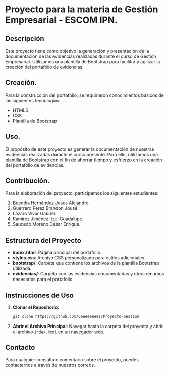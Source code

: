 # Proyecto para la materia de Gestión Empresarial - ESCOM IPN.

## Descripción

Este proyecto tiene como objetivo la generación y presentación de la documentación de las evidencias realizadas durante el curso de Gestión Empresarial.
Utilizamos una plantilla de Bootstrap para facilitar y agilizar la creación del portafolio de evidencias.

## Creación.
Para la construcción del portafolio, se requirieron conocimientos básicos de las siguientes tecnologías:
- HTML5
- CSS
- Plantilla de Bootstrap

## Uso.
El propósito de este proyecto es generar la documentación de nuestras evidencias realizadas durante el curso presente. Para ello, utilizamos una plantilla de Bootstrap con el fin de ahorrar tiempo y esfuerzo en la creación del portafolio de evidencias.
## Contribución.
Para la elaboración del proyecto, participamos los siguientes estudiantes:
1. Buendía Hernández Jesus Alejandro.
2. Guerrero Pérez Brandon Jousé.
3. Lázaro Vivar Gabriel.
4. Ramírez Jiménez Itzel Guadalupe.
5. Saucedo Moreno César Enrique.

## Estructura del Proyecto
- **index.html**: Página principal del portafolio.
- **styles.css**: Archivo CSS personalizado para estilos adicionales.
- **bootstrap/**: Carpeta que contiene los archivos de la plantilla Bootstrap utilizada.
- **evidencias/**: Carpeta con las evidencias documentadas y otros recursos necesarios para el portafolio.

## Instrucciones de Uso
1. **Clonar el Repositorio**:
    ```bash
    git clone https://github.com/Ceeeeeeees/Proyecto-Gestion
    ```
2. **Abrir el Archivo Principal**:
    Navegar hasta la carpeta del proyecto y abrir el archivo `index.html` en un navegador web.

## Contacto
Para cualquier consulta o comentario sobre el proyecto, puedes contactarnos a través de nuestros correos.